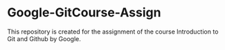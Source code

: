 # Google-GitCourse-Assign
This repository is created for the assignment of the course Introduction to Git and Github by Google.
